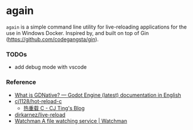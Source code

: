 again
=====
`again` is a simple command line utility for live-reloading applications for the use in Windows Docker. Inspired by, and built on top of Gin (https://github.com/codegangsta/gin). 

### TODOs
- add debug mode with vscode

### Reference
- [What is GDNative? — Godot Engine (latest) documentation in English](https://docs.godotengine.org/en/latest/tutorials/scripting/gdnative/what_is_gdnative.html)
- [cj1128/hot-reload-c](https://github.com/cj1128/hot-reload-c)
  - [热重载 C - CJ Ting's Blog](https://cjting.me/2021/06/10/hot-reload-c/)
- [dirkarnez/live-reload](https://github.com/dirkarnez/live-reload)
- [Watchman A file watching service | Watchman](https://facebook.github.io/watchman/)
